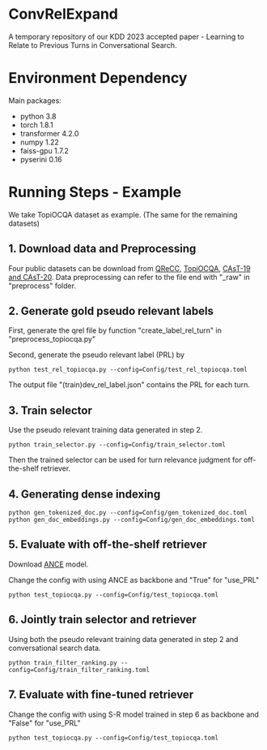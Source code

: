 # ConvRelExpand

A temporary repository of our KDD 2023 accepted paper - Learning to Relate to Previous Turns in Conversational Search.

# Environment Dependency

Main packages:
- python 3.8
- torch 1.8.1
- transformer 4.2.0
- numpy 1.22
- faiss-gpu 1.7.2
- pyserini 0.16

# Running Steps - Example

We take TopiOCQA dataset as example. (The same for the remaining datasets)

## 1. Download data and Preprocessing

Four public datasets can be download from [QReCC](https://github.com/apple/ml-qrecc), [TopiOCQA](https://github.com/McGill-NLP/topiocqa), [CAsT-19 and CAsT-20](https://www.treccast.ai/). Data preprocessing can refer to the file end with "_raw" in "preprocess" folder.

## 2. Generate gold pseudo relevant labels

First, generate the qrel file by function "create_label_rel_turn" in "preprocess_topiocqa.py"

Second, generate the pseudo relevant label (PRL) by
```
python test_rel_topiocqa.py --config=Config/test_rel_topiocqa.toml
```

The output file "(train)dev_rel_label.json" contains the PRL for each turn.

## 3. Train selector

Use the pseudo relevant training data generated in step 2.
```
python train_selector.py --config=Config/train_selector.toml
```

Then the trained selector can be used for turn relevance judgment for off-the-shelf retriever.

## 4. Generating dense indexing

```
python gen_tokenized_doc.py --config=Config/gen_tokenized_doc.toml
python gen_doc_embeddings.py --config=Config/gen_doc_embeddings.toml
```

## 5. Evaluate with off-the-shelf retriever

Download [ANCE](https://huggingface.co/castorini/ance-msmarco-passage) model.

Change the config with using ANCE as backbone and "True" for "use_PRL"
```
python test_topiocqa.py --config=Config/test_topiocqa.toml
```

## 6. Jointly train selector and retriever

Using both the pseudo relevant training data generated in step 2 and conversational search data.

```
python train_filter_ranking.py --config=Config/train_filter_ranking.toml
```

## 7. Evaluate with fine-tuned retriever

Change the config with using S-R model trained in step 6 as backbone and "False" for "use_PRL"
```
python test_topiocqa.py --config=Config/test_topiocqa.toml
```
